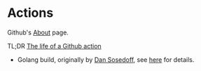 # Actions

Github's [About](https://help.github.com/en/articles/about-github-actions) page.

TL;DR [The life of a Github action](https://blog.jessfraz.com/post/the-life-of-a-github-action/)

* Golang build, originally by [Dan Sosedoff](mailto:dan.sosedoff@gmail.com), see [here](https://sosedoff.com/2019/02/12/go-github-actions.html) for details.
